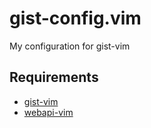 # gist-config.vim
My configuration for gist-vim

## Requirements

* [gist-vim](https://github.com/mattn/gist-vim)
* [webapi-vim](https://github.com/mattn/webapi-vim)
